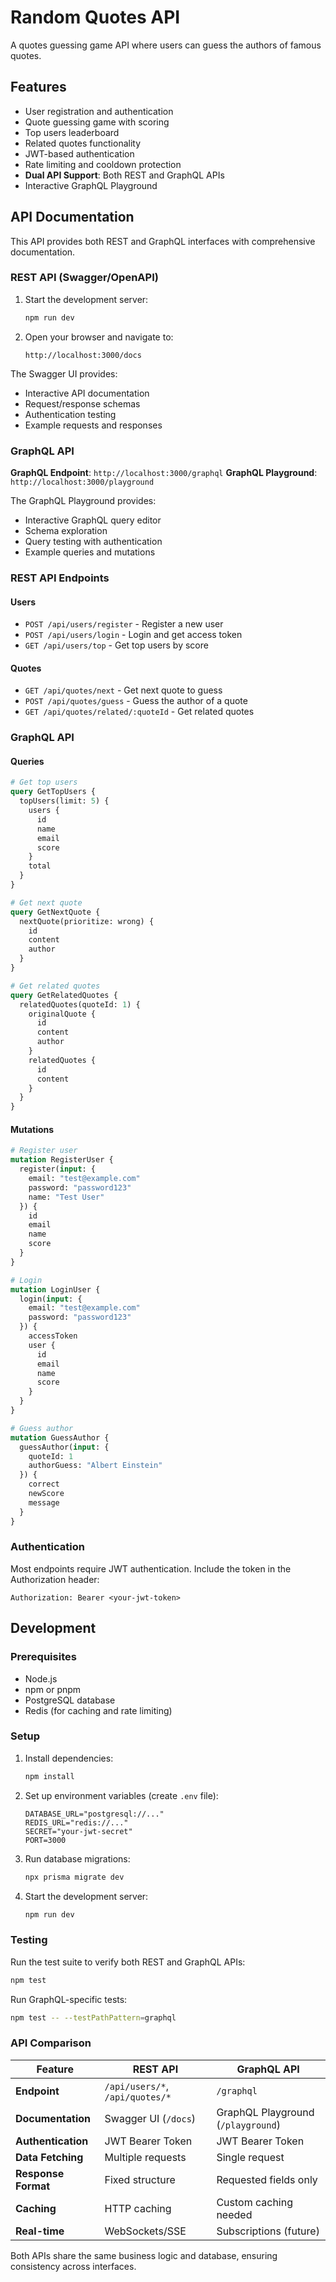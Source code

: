 # Random Quotes API

A quotes guessing game API where users can guess the authors of famous quotes.

## Features

- User registration and authentication
- Quote guessing game with scoring
- Top users leaderboard
- Related quotes functionality
- JWT-based authentication
- Rate limiting and cooldown protection
- **Dual API Support**: Both REST and GraphQL APIs
- Interactive GraphQL Playground

## API Documentation

This API provides both REST and GraphQL interfaces with comprehensive documentation.

### REST API (Swagger/OpenAPI)

1. Start the development server:
   ```bash
   npm run dev
   ```

2. Open your browser and navigate to:
   ```
   http://localhost:3000/docs
   ```

The Swagger UI provides:
- Interactive API documentation
- Request/response schemas
- Authentication testing
- Example requests and responses

### GraphQL API

**GraphQL Endpoint**: `http://localhost:3000/graphql`
**GraphQL Playground**: `http://localhost:3000/playground`

The GraphQL Playground provides:
- Interactive GraphQL query editor
- Schema exploration
- Query testing with authentication
- Example queries and mutations

### REST API Endpoints

#### Users
- `POST /api/users/register` - Register a new user
- `POST /api/users/login` - Login and get access token
- `GET /api/users/top` - Get top users by score

#### Quotes
- `GET /api/quotes/next` - Get next quote to guess
- `POST /api/quotes/guess` - Guess the author of a quote
- `GET /api/quotes/related/:quoteId` - Get related quotes

### GraphQL API

#### Queries
```graphql
# Get top users
query GetTopUsers {
  topUsers(limit: 5) {
    users {
      id
      name
      email
      score
    }
    total
  }
}

# Get next quote
query GetNextQuote {
  nextQuote(prioritize: wrong) {
    id
    content
    author
  }
}

# Get related quotes
query GetRelatedQuotes {
  relatedQuotes(quoteId: 1) {
    originalQuote {
      id
      content
      author
    }
    relatedQuotes {
      id
      content
    }
  }
}
```

#### Mutations
```graphql
# Register user
mutation RegisterUser {
  register(input: {
    email: "test@example.com"
    password: "password123"
    name: "Test User"
  }) {
    id
    email
    name
    score
  }
}

# Login
mutation LoginUser {
  login(input: {
    email: "test@example.com"
    password: "password123"
  }) {
    accessToken
    user {
      id
      email
      name
      score
    }
  }
}

# Guess author
mutation GuessAuthor {
  guessAuthor(input: {
    quoteId: 1
    authorGuess: "Albert Einstein"
  }) {
    correct
    newScore
    message
  }
}
```

### Authentication

Most endpoints require JWT authentication. Include the token in the Authorization header:
```
Authorization: Bearer <your-jwt-token>
```

## Development

### Prerequisites
- Node.js
- npm or pnpm
- PostgreSQL database
- Redis (for caching and rate limiting)

### Setup
1. Install dependencies:
   ```bash
   npm install
   ```

2. Set up environment variables (create `.env` file):
   ```
   DATABASE_URL="postgresql://..."
   REDIS_URL="redis://..."
   SECRET="your-jwt-secret"
   PORT=3000
   ```

3. Run database migrations:
   ```bash
   npx prisma migrate dev
   ```

4. Start the development server:
   ```bash
   npm run dev
   ```

### Testing

Run the test suite to verify both REST and GraphQL APIs:
```bash
npm test
```

Run GraphQL-specific tests:
```bash
npm test -- --testPathPattern=graphql
```

### API Comparison

| Feature | REST API | GraphQL API |
|---------|----------|-------------|
| **Endpoint** | `/api/users/*`, `/api/quotes/*` | `/graphql` |
| **Documentation** | Swagger UI (`/docs`) | GraphQL Playground (`/playground`) |
| **Authentication** | JWT Bearer Token | JWT Bearer Token |
| **Data Fetching** | Multiple requests | Single request |
| **Response Format** | Fixed structure | Requested fields only |
| **Caching** | HTTP caching | Custom caching needed |
| **Real-time** | WebSockets/SSE | Subscriptions (future) |

Both APIs share the same business logic and database, ensuring consistency across interfaces.

